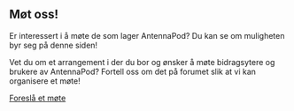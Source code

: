 ## Møt oss!

Er interessert i å møte de som lager AntennaPod? Du kan se om muligheten byr seg på denne siden!

Vet du om et arrangement i der du bor og ønsker å møte bidragsytere og brukere av AntennaPod? Fortell oss om det på forumet slik at vi kan organisere et møte!

[Foreslå et møte](https://forum.antennapod.org/)
